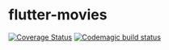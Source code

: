 # flutter-movies

[![Coverage Status](https://coveralls.io/repos/github/rezabintami/flutter-movies-bloc/badge.svg?branch=master)](https://coveralls.io/github/rezabintami/flutter-movies-bloc?branch=master)
[![Codemagic build status](https://api.codemagic.io/apps/61ec3e864d0eb9be124a93a7/61ec3e864d0eb9be124a93a6/status_badge.svg)](https://codemagic.io/apps/61ec3e864d0eb9be124a93a7/61ec3e864d0eb9be124a93a6/latest_build)
